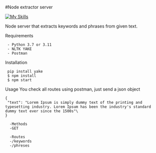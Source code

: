 #Node extractor server

[![My Skills](https://skills.thijs.gg/icons?i=nodejs,express,javascript,&theme=dark)](https://skills.thijs.gg)

Node server that extracts keywords and phrases from given text.

Requirements
```
 - Python 3.7 or 3.11
 - NLTK YAKE
 - Postman
```
Installation
```
 pip install yake
 $ npm install
 $ npm start
```   
Usage
  You check all routes using postman, just send a json object 
```
{
 "text": "Lorem Ipsum is simply dummy text of the printing and typesetting industry. Lorem Ipsum has been the industry's standard dummy text ever since the 1500s"\
}

```
```
  -Methods
  -GET
  
  -Routes
  -/keywords
  -/phreses

```
